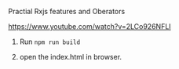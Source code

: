 Practial Rxjs features and Oberators

https://www.youtube.com/watch?v=2LCo926NFLI

1. Run `npm run build`

2. open the index.html in browser.